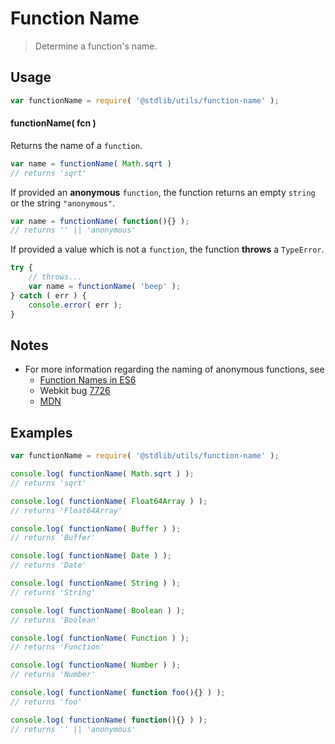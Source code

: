 Function Name
===
> Determine a function's name.

<!-- <usage> -->
## Usage

``` javascript
var functionName = require( '@stdlib/utils/function-name' );
```

#### functionName( fcn )

Returns the name of a `function`.

``` javascript
var name = functionName( Math.sqrt )
// returns 'sqrt'
```

If provided an __anonymous__ `function`, the function returns an empty `string` or the string `"anonymous"`.

``` javascript
var name = functionName( function(){} );
// returns '' || 'anonymous'
```

If provided a value which is not a `function`, the function __throws__ a `TypeError`.

``` javascript
try {
    // throws...
    var name = functionName( 'beep' );
} catch ( err ) {
    console.error( err );
}
```
<!-- </usage> -->

<!-- <notes> -->
## Notes

* For more information regarding the naming of anonymous functions, see
    -  [Function Names in ES6][2ality]
    -  Webkit bug [7726][webkit-bug-7726]
    - [MDN][mdn]

<!-- </notes> -->

<!-- <examples> -->
## Examples

``` javascript
var functionName = require( '@stdlib/utils/function-name' );

console.log( functionName( Math.sqrt ) );
// returns 'sqrt'

console.log( functionName( Float64Array ) );
// returns 'Float64Array'

console.log( functionName( Buffer ) );
// returns 'Buffer'

console.log( functionName( Date ) );
// returns 'Date'

console.log( functionName( String ) );
// returns 'String'

console.log( functionName( Boolean ) );
// returns 'Boolean'

console.log( functionName( Function ) );
// returns 'Function'

console.log( functionName( Number ) );
// returns 'Number'

console.log( functionName( function foo(){} ) );
// returns 'foo'

console.log( functionName( function(){} ) );
// returns '' || 'anonymous'
```
<!-- </examples> -->

<!-- <links> -->
[2ality]: http://www.2ality.com/2015/09/function-names-es6.html
[webkit-bug-7726]: https://bugs.webkit.org/show_bug.cgi?id=7726
[mdn]: https://developer.mozilla.org/en-US/docs/Web/JavaScript/Reference/Global_Objects/Function/name
<!-- </links> -->
